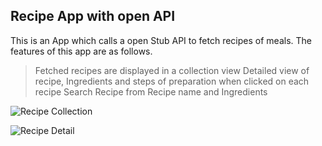 
## Recipe App with open API

This is an App which calls a open Stub API to fetch recipes of meals. The features of this app are as follows. 
 > Fetched recipes are displayed in a collection view
 > Detailed view of recipe, Ingredients and steps of preparation  when clicked on each recipe
 > Search Recipe from Recipe name and Ingredients


 ![Recipe Collection](./thumbnails/recipe.png=100x200)


 ![Recipe Detail](./thumbnails/recipeDetail.png=100x200)

